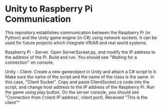 # Unity to Raspberry Pi Communication

This repository establishes communication between the Raspberry Pi (in Python) and the Unity game engine (in C#) using network sockets.
It can be used for future projects which integrate VR/AR and real world systems.

Raspberry Pi - Server.
Open ServerSocket.py, and modify the IP address to the address of the Pi. Build and run. You should see "Waiting for a connection" on console.

Unity - Client.
Create a new gameobject in Unity and attach a C# script to it. Make sure the name of the script and the name of the class is the same. In this case, "Client Socket".
Copy and paste ClientSocket.cs code into the script, and change host address to the IP address of the Raspberry Pi.
Run the game using play button. On the server console, you should see "Connection from ('client IP address', client port). Received "This is the client""
